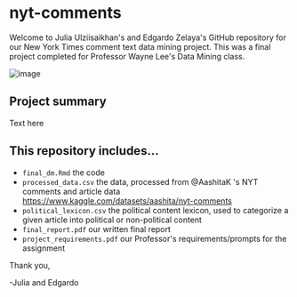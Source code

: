 # nyt-comments

Welcome to Julia Ulziisaikhan's and Edgardo Zelaya's GitHub repository for our New York Times comment text data mining project. This was a final project completed for Professor Wayne Lee's Data Mining class.

![image](https://static01.nyt.com/images/2017/10/27/reader-center/27comment-readers-13/27comment-readers-13-articleLarge.png?quality=75&auto=webp&disable=upscale)

## Project summary

Text here

## This repository includes...

* `final_dm.Rmd` the code
* `processed_data.csv` the data, processed from @AashitaK 's NYT comments and article data https://www.kaggle.com/datasets/aashita/nyt-comments
* `political_lexicon.csv` the political content lexicon, used to categorize a given article into political or non-political content
* `final_report.pdf` our written final report
* `project_requirements.pdf` our Professor's requirements/prompts for the assignment

Thank you,

-Julia and Edgardo
